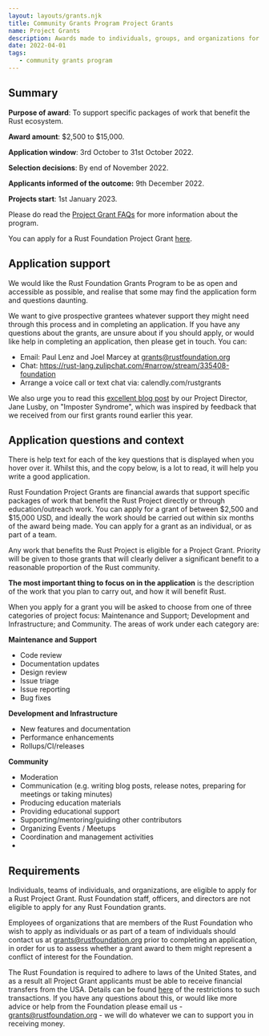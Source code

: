 ```yaml
---
layout: layouts/grants.njk
title: Community Grants Program Project Grants
name: Project Grants
description: Awards made to individuals, groups, and organizations for discrete pieces of work in the range of $2,500 to $15,000. The budget for Project Grants is $350,000 in 2022. There are two application windows – one in April and one in October – awarding $175,000 in each. The April application window is now closed and the initial group of Project Grant awards was announced in June 2022. The second application window for 2022 opens on 3rd October 2022.
date: 2022-04-01
tags:
   - community grants program
---
```


## Summary

**Purpose of award**: To support specific packages of work that benefit the Rust ecosystem.

**Award amount**: $2,500 to $15,000.

**Application window**: 3rd October to 31st October 2022.

**Selection decisions**: By end of November 2022.

**Applicants informed of the outcome:** 9th December 2022.

**Projects start**: 1st January 2023.

Please do read the [Project Grant FAQs](https://foundation.rust-lang.org/grants-faqs/#project-grants) for more information about the program.

You can apply for a Rust Foundation Project Grant [here](https://app.smarterselect.com/programs/80957-Rust-Foundation).

## Application support

We would like the Rust Foundation Grants Program to be as open and accessible as possible, and realise that some may find the application form and questions daunting.  

We want to give prospective grantees whatever support they might need through this process and in completing an application. If you have any questions about the grants, are unsure about if you should apply, or would like help in completing an application, then please get in touch. You can:

* Email: Paul Lenz and Joel Marcey at grants@rustfoundation.org
* Chat: https://rust-lang.zulipchat.com/#narrow/stream/335408-foundation 
* Arrange a voice call or text chat via: calendly.com/rustgrants

We also urge you to read this [excellent blog post](https://blog.rust-lang.org/inside-rust/2022/04/19/imposter-syndrome.html) by our Project Director, Jane Lusby, on "Imposter Syndrome", which was inspired by feedback that we received from our first grants round earlier this year.

## Application questions and context

There is help text for each of the key questions that is displayed when you hover over it. Whilst this, and the copy below, is a lot to read, it will help you write a good application.

Rust Foundation Project Grants are financial awards that support specific packages of work that benefit the Rust Project directly or through education/outreach work. You can apply for a grant of between $2,500 and $15,000 USD, and ideally the work should be carried out within six months of the award being made. You can apply for a grant as an individual, or as part of a team.  

Any work that benefits the Rust Project is eligible for a Project Grant. Priority will be given to those grants that will clearly deliver a significant benefit to a reasonable proportion of the Rust community.

**The most important thing to focus on in the application** is the description of the work that you plan to carry out, and how it will benefit Rust.

When you apply for a grant you will be asked to choose from one of three categories of project focus: Maintenance and Support; Development and Infrastructure; and Community. The areas of work under each category are:

**Maintenance and Support**
* Code review
* Documentation updates
* Design review
* Issue triage
* Issue reporting
* Bug fixes

**Development and Infrastructure**
* New features and documentation
* Performance enhancements
* Rollups/CI/releases

**Community**
* Moderation
* Communication (e.g. writing blog posts, release notes, preparing for meetings or taking minutes)
* Producing education materials
* Providing educational support
* Supporting/mentoring/guiding other contributors
* Organizing Events / Meetups
* Coordination and management activities
*
## Requirements

Individuals, teams of individuals, and organizations, are eligible to apply for a Rust Project Grant. Rust Foundation staff, officers, and directors are not eligible to apply for any Rust Foundation grants.

Employees of organizations that are members of the Rust Foundation who wish to apply as individuals or as part of a team of individuals should contact us at grants@rustfoundation.org prior to completing an application, in order for us to assess whether a grant award to them might represent a conflict of interest for the Foundation.

The Rust Foundation is required to adhere to laws of the United States, and as a result all Project Grant applicants must be able to receive financial transfers from the USA. Details can be found [here](https://home.treasury.gov/policy-issues/financial-sanctions/sanctions-programs-and-country-information) of the restrictions to such transactions.  If you have any questions about this, or would like more advice or help from the Foundation please email us - grants@rustfoundation.org - we will do whatever we can to support you in receiving money.